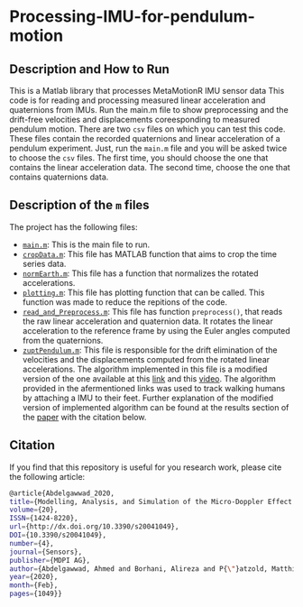 # Processing-IMU-for-pendulum-motion

## Description and How to Run

This is a Matlab library that processes MetaMotionR IMU sensor data 
This code is for reading and processing measured linear acceleration and quaternions from IMUs. Run the main.m file to show preprocessing and the drift-free velocities and displacements coreesponding to measured pendulum motion. There are two `csv` files on which you can test this code. These files contain the recorded quaternions and linear acceleration of a pendulum experiment. Just, run the `main.m` file and you will be asked twice to choose the `csv` files. The first time, you should choose the one that contains the linear acceleration data. The second time, choose the one that contains quaternions data. 

## Description of the `m` files

The project has the following files:
- [`main.m`](https://github.com/ahmedag91/Processing-IMU-for-pendulum-motion/blob/master/Process%20IMU/main.m): This is the main file to run.
- [`cropData.m`](https://github.com/ahmedag91/Processing-IMU-for-pendulum-motion/blob/master/Process%20IMU/cropData.m): This file has MATLAB function that aims to crop the time series data.
- [`normEarth.m`](https://github.com/ahmedag91/Processing-IMU-for-pendulum-motion/blob/master/Process%20IMU/normEarth.m): This file has a function that normalizes the rotated accelerations.
- [`plotting.m`](https://github.com/ahmedag91/Processing-IMU-for-pendulum-motion/blob/master/Process%20IMU/plotting.m): This file has plotting function that can be called. This function was made to reduce the repitions of the code.
- [`read_and_Preprocess.m`](https://github.com/ahmedag91/Processing-IMU-for-pendulum-motion/blob/master/Process%20IMU/read_and_Preprocess.m): This file has function `preprocess()`, that reads the raw linear acceleration and quaternion data. It rotates the linear acceleration to the reference frame by using the Euler angles computed from the quaternions.
- [`zuptPendulum.m`](https://github.com/ahmedag91/Processing-IMU-for-pendulum-motion/blob/master/Process%20IMU/zuptPendulum.m): This file is responsible for the drift elimination of the velocities and the displacements computed from the rotated linear accelerations. The algorithm implemented in this file is a modified version of the one available at this [link](https://github.com/xioTechnologies/Gait-Tracking-With-x-IMU/blob/master/Gait%20Tracking%20With%20x-IMU/Script.m) and this [video](https://www.youtube.com/watch?v=6ijArKE8vKU). The algorithm provided in the afermentioned links was used to track walking humans by attaching a IMU to their feet. Further explanation of the modified version of implemented algorithm can be found at the results section of the [paper](http://dx.doi.org/10.3390/s20041049) with the citation below.

## Citation

If you find that this repository is useful for you research work, please cite the following article:

```bash
@article{Abdelgawwad_2020, 
title={Modelling, Analysis, and Simulation of the Micro-Doppler Effect in Wideband Indoor Channels with Confirmation Through Pendulum Experiments}, 
volume={20},
ISSN={1424-8220}, 
url={http://dx.doi.org/10.3390/s20041049},
DOI={10.3390/s20041049}, 
number={4}, 
journal={Sensors},
publisher={MDPI AG},
author={Abdelgawwad, Ahmed and Borhani, Alireza and P{\"}atzold, Matthias}, 
year={2020}, 
month={Feb},
pages={1049}}
```
